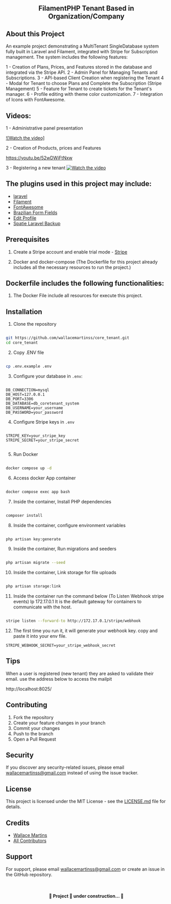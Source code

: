 <p align="center">
    <h2 align="center"> 
        FilamentPHP Tenant Based in Organization/Company
    </h2>
</p>

## About this Project

An example project demonstrating a MultiTenant SingleDatabase system fully built in Laravel and Filament, integrated with Stripe for Subscription management. The system includes the following features:

1 - Creation of Plans, Prices, and Features stored in the database and integrated via the Stripe API.
2 - Admin Panel for Managing Tenants and Subscriptions.
3 - API-based Client Creation when registering the Tenant
4 - Modal for Tenant to choose Plans and Complete the Subscription (Stripe Management)
5 - Feature for Tenant to create tickets for the Tenant's manager.
6 - Profile editing with theme color customization.
7 - Integration of Icons with FontAwesome.

## Videos:

1 - Administrative panel presentation

[![Watch the video]](https://youtu.be/mjXOp9EMKj4)

2 - Creation of Products, prices and Features

https://youtu.be/52wDWiFtNxw

3 - Registering a new tenant
[![Watch the video](https://i9.ytimg.com/vi/LJdqvMkynlU/sddefault.jpg?sqp=CLiyubwG-oaymwEmCIAFEOAD8quKqQMa8AEB-AH-CYAC0AWKAgwIABABGEEgTyhyMA8=&rs=AOn4CLAHAQ-bI-I19qZI-dGCyCWJpdDBEw)](https://youtu.be/LJdqvMkynlU)

## The plugins used in this project may include:

-   [laravel](https://github.com/laravel/framework)
-   [Filament](https://github.com/filamentphp/filament)
-   [FontAwesome](https://v2.filamentphp.com/tricks/use-font-awesome-or-any-other-icon-set)
-   [Brazilian Form Fields](https://filamentphp.com/plugins/leandrocfe-brazilian-form-fields)
-   [Edit Profile](https://filamentphp.com/plugins/joaopaulolndev-edit-profile)
-   [Spatie Laravel Backup](https://filamentphp.com/plugins/shuvroroy-spatie-laravel-backup)

## Prerequisites

1. Create a Stripe account and enable trial mode - [Stripe](https://stripe.com/)

2. Docker and docker-compose (The Dockerfile for this project already includes all the necessary resources to run the project.)

## Dockerfile includes the following functionalities:

1. The Docker File include all resources for execute this project.

## Installation

1. Clone the repository

```bash

git https://github.com/wallacemartinss/core_tenant.git
cd core_tenant

```

2. Copy .ENV file

```bash

cp .env.example .env

```

3. Configure your database in `.env`:

```

DB_CONNECTION=mysql
DB_HOST=127.0.0.1
DB_PORT=3306
DB_DATABASE=db_coretenant_system
DB_USERNAME=your_username
DB_PASSWORD=your_password

```

4. Configure Stripe keys in `.env`

```

STRIPE_KEY=your_stripe_key
STRIPE_SECRET=your_stripe_secret


```

5. Run Docker

```bash

docker compose up -d

```

6. Access docker App container

```bash

docker compose exec app bash

```

7. Inside the container, Install PHP dependencies

```bash

composer install

```

8. Inside the container, configure environment variables

```bash

php artisan key:generate

```

9. Inside the container, Run migrations and seeders

```bash

php artisan migrate --seed

```

10. Inside the container, Link storage for file uploads

```bash

php artisan storage:link

```

11. Inside the container run the command below (To Listen Webhook stripe events) Ip 172.17.0.1 It is the default gateway for containers to communicate with the host.

```bash

stripe listen --forward-to http://172.17.0.1/stripe/webhook

```

12. The first time you run it, it will generate your webhook key. copy and paste it into your env file.

```
STRIPE_WEBHOOK_SECRET=your_stripe_webhook_secret

```

## Tips

When a user is registered (new tenant) they are asked to validate their email. use the address below to access the mailpit

http://localhost:8025/

## Contributing

1. Fork the repository
2. Create your feature changes in your branch
3. Commit your changes
4. Push to the branch
5. Open a Pull Request

## Security

If you discover any security-related issues, please email wallacemartinss@gmail.com instead of using the issue tracker.

## License

This project is licensed under the MIT License - see the [LICENSE.md](LICENSE.md) file for details.

## Credits

-   [Wallace Martins](https://github.com/wallacemartinss)
-   [All Contributors](../../contributors)

## Support

For support, please email wallacemartinss@gmail.com or create an issue in the GitHub repository.

<br>
    <h4 align="center"> 
        🚧  Project 🚀 under construction...  🚧
    </h4>
<br>
